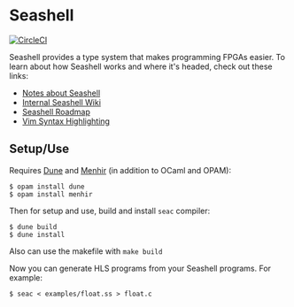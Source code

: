 # Seashell

[![CircleCI](https://circleci.com/gh/cucapra/seashell.svg?style=svg)](https://circleci.com/gh/cucapra/seashell)

Seashell provides a type system that makes programming FPGAs easier. To learn about how Seashell works and where it's headed, check out these links:
  - [Notes about Seashell](https://capra.cs.cornell.edu/seashell/docs/index.html)
  - [Internal Seashell Wiki](https://github.com/cucapra/seashell/wiki)
  - [Seashell Roadmap](https://github.com/cucapra/seashell/wiki/Project-Roadmap)
  - [Vim Syntax Highlighting](https://github.com/tedbauer/seashell.vim)

## Setup/Use

Requires [Dune](https://github.com/ocaml/dune) and [Menhir](http://gallium.inria.fr/~fpottier/menhir/) (in addition to OCaml and OPAM):

	$ opam install dune
	$ opam install menhir

Then for setup and use, build and install `seac` compiler:

    $ dune build
    $ dune install

Also can use the makefile with `make build`

Now you can generate HLS programs from your Seashell programs.
For example:

    $ seac < examples/float.ss > float.c

